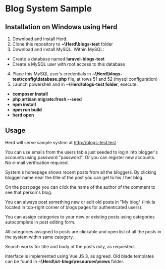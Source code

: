 # Blog System Sample

## Installation on Windows using Herd

1. Download and install Herd.
2. Clone this repository to **~\Herd\blogs-test** folder
3. Download and install MySQL. Within MySQL:
- Create a database named **laravel-blogs-test**
- Create a MySQL user with root access to this database
4. Place this MySQL user's credentials in **~\Herd\blogs-test\config\database.php** file, at rows 51 and 52 (mysql configuration)
5. Launch powershell and in **~\Herd\blogs-test folder**, execute:
- **composer install**
- **php artisan migrate:fresh --seed**
- **npm install**
- **npm run build**
- **herd open**

## Usage

Herd will serve sample system at http://blogs-test.test

You can use emails from the users table just seeded to login into blogger's accounts using password "password". Or you can register new accounts. No e-mail verification required. 

System's homepage shows recent posts from all the bloggers. By clicking blogger name near the title of the post you can get to his / her blog.

On the post page you can click the name of the author of the comment to see that person's blog.

You can always post something new or edit old posts in "My blog" (link is located in top-right corner of blogs pages for authenticated users).

You can assign categories to your new or existing posts using categories autocomplete in post editing form.

All categories assigned to posts are clickable and open list of all the posts in the system within same category.

Search works for title and body of the posts only, as requested.

Interface is implemented using Vue.JS 3, as agreed. Old blade templates can be found in **~\Herd\ict-blogs\resources\views** folder.
